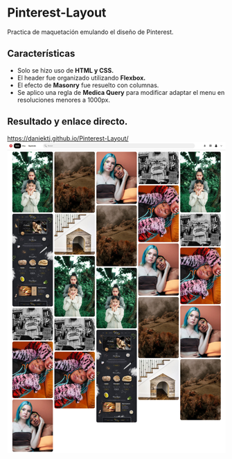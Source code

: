 # Pinterest-Layout
Practica de maquetación emulando el diseño de Pinterest.

## Características
* Solo se hizo uso de **HTML y CSS.**
* El header fue organizado utilizando **Flexbox.**
* El efecto de **Masonry** fue resuelto con columnas.
* Se aplico una regla de **Medica Query** para modificar adaptar el menu en resoluciones menores a 1000px.

## Resultado y enlace directo.
https://daniektj.github.io/Pinterest-Layout/
![](images/pinterest-screenshot.jpg)
